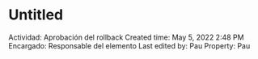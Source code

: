# Untitled

Actividad: Aprobación del rollback
Created time: May 5, 2022 2:48 PM
Encargado: Responsable del elemento
Last edited by: Pau
Property: Pau